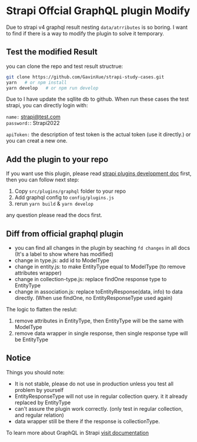 # Strapi Offcial GraphQL plugin Modify

Due to strapi v4 graphql result nesting `data/atrributes` is so boring. I want to find if there is a way to modify the plugin to solve it temporary.

## Test the modified Result

you can clone the repo and test result structrue:

```sh
git clone https://github.com/GavinXue/strapi-study-cases.git
yarn   # or npm install
yarn develop   # or npm run develop
```

Due to I have update the sqllite db to github. When run these cases the test strapi, you can directly login with:

`name:` strapi@test.com  
`password:`: Strapi2022

`apiToken:` the description of test token is the actual token (use it directly.) or you can creat a new one.

## Add the plugin to your repo

If you want use this plugin, please read [strapi plugins development doc](https://docs.strapi.io/developer-docs/latest/development/plugins-development.html#create-a-plugin) first, then you can follow next step:

1. Copy `src/plugins/graphql` folder to your repo
2. Add graphql config to `config/plugins.js`
3. rerun `yarn build` & `yarn develop`

any question please read the docs first.

## Diff from official graphql plugin

- you can find all changes in the plugin by seaching `fd changes` in all docs (It's a label to show where has modified)
- change in type.js: add id to ModelType
- change in entity.js: to make EntityType equal to ModelType (to remove attributes wrapper)
- change in collection-type.js: replace findOne response type to EntityType
- change in association.js: replace toEntityResponse(data, info) to data directly. (When use findOne, no EntityResponseType used again)

The logic to flatten the reslut:

1. remove attributes in EntityType, then EntityType will be the same with ModelType
2. remove data wrapper in single response, then single response type will be EntityType

## Notice

Things you should note:

- It is not stable, please do not use in production unless you test all problem by yourself
- EntityResponseType will not use in regular collection query. it it already replaced by EntityType
- can't assure the plugin work correctly. (only test in regular collection, and regular relation)
- data wrapper still be there if the response is collectionType.

To learn more about GraphQL in Strapi [visit documentation](https://docs.strapi.io/developer-docs/latest/plugins/graphql.html)
